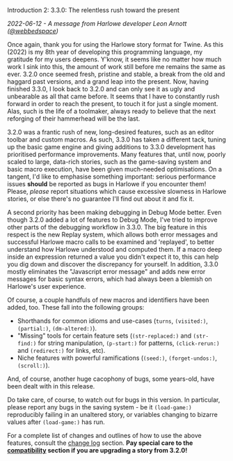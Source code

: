 Introduction 2: 3.3.0: The relentless rush toward the present

*2022-06-12 - A message from Harlowe developer Leon Arnott ([@webbedspace](https://twitter.com/webbedspace))*

Once again, thank you for using the Harlowe story format for Twine. As this (2022) is my 8th year of developing this programming language, my gratitude for my users deepens. Y'know, it seems like no matter how much work I sink into this, the amount of work still before me remains the same as ever. 3.2.0 once seemed fresh, pristine and stable, a break from the old and haggard past versions, and a grand leap into the present. Now, having finished 3.3.0, I look back to 3.2.0 and can only see it as ugly and unbearable as all that came before. It seems that I have to constantly rush forward in order to reach the present, to touch it for just a single moment. Alas, such is the life of a toolmaker, always ready to believe that the next reforging of their hammerhead will be the last.

3.2.0 was a frantic rush of new, long-desired features, such as an editor toolbar and custom macros. As such, 3.3.0 has taken a different tack, tuning up the basic game engine and giving additions to 
3.3.0 development has prioritised performance improvements. Many features that, until now, poorly scaled to large, data-rich stories, such as the game-saving system and basic macro execution, have been given much-needed optimisations. On a tangent, I'd like to emphasise something important: serious performance issues **should** be reported as bugs in Harlowe if you encounter them! Please, *please* report situations which cause excessive slowness in Harlowe stories, or else there's no guarantee I'll find out about it and fix it.

A second priority has been making debugging in Debug Mode better. Even though 3.2.0 added a lot of features to Debug Mode, I've tried to improve other parts of the debugging workflow in 3.3.0. The big feature in this respect is the new Replay system, which allows both error messages and successful Harlowe macro calls to be examined and 'replayed', to better understand how Harlowe understood and computed them. If a macro deep inside an expression returned a value you didn't expect it to, this can help you dig down and discover the discrepancy for yourself. In addition, 3.3.0 mostly eliminates the "Javascript error message" and adds new error messages for basic syntax errors, which had always been a blemish on Harlowe's user experience.

Of course, a couple handfuls of new macros and identifiers have been added, too. These fall into the following groups:
 * Shorthands for common idioms and use-cases (`turns`, `(visited:)`, `(partial:)`, `(dm-altered:)`).
 * "Missing" tools for certain feature sets (`(str-replaced:)` and `(str-find:)` for string manipulation, `(p-start:)` for patterns, `(click-rerun:)` and `(redirect:)` for links, etc).
 * Niche features with powerful ramifications (`(seed:)`, `(forget-undos:)`, `(scroll:)`).

And, of course, another huge cacophony of bugs, some years-old, have been dealt with in this release.

Do take care, of course, to watch out for bugs in this version. In particular, please report any bugs in the saving system - be it `(load-game:)` reproducibly failing in an unaltered story, or variables changing to bizarre values after `(load-game:)` has run.

For a complete list of changes and outlines of how to use the above features, consult the <a href="#section_changes">change log</a> section. **Pay special care to the <a href="#compatibility">compatibility</a> section if you are upgrading a story from 3.2.0!**
